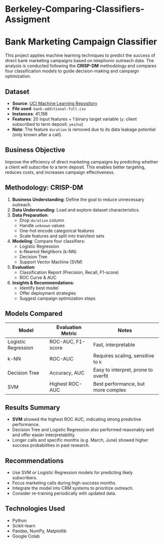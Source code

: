 # Berkeley-Comparing-Classifiers-Assigment

# Bank Marketing Campaign Classifier

This project applies machine learning techniques to predict the success of direct bank marketing campaigns based on telephonic outreach data. The analysis is conducted following the **CRISP-DM** methodology and compares four classification models to guide decision-making and campaign optimization.

## Dataset

- **Source**: [UCI Machine Learning Repository](https://archive.ics.uci.edu/ml/datasets/Bank+Marketing)
- **File used**: `bank-additional-full.csv`
- **Instances**: 41,188
- **Features**: 20 input features + 1 binary target variable (`y`: client subscribed to term deposit: `yes`/`no`)
- **Note**: The feature `duration` is removed due to its data leakage potential (only known after a call).

## Business Objective

Improve the efficiency of direct marketing campaigns by predicting whether a client will subscribe to a term deposit. This enables better targeting, reduces costs, and increases campaign effectiveness.

## Methodology: CRISP-DM

1. **Business Understanding**: Define the goal to reduce unnecessary outreach.
2. **Data Understanding**: Load and explore dataset characteristics.
3. **Data Preparation**:
   - Drop `duration` column
   - Handle `unknown` values
   - One-hot encode categorical features
   - Scale features and split into train/test sets
4. **Modeling**: Compare four classifiers:
   - Logistic Regression
   - k-Nearest Neighbors (k-NN)
   - Decision Tree
   - Support Vector Machine (SVM)
5. **Evaluation**:
   - Classification Report (Precision, Recall, F1-score)
   - ROC Curve & AUC
6. **Insights & Recommendations**:
   - Identify best model
   - Offer deployment strategies
   - Suggest campaign optimization steps

## Models Compared

| Model                | Evaluation Metric | Notes                          |
|---------------------|-------------------|--------------------------------|
| Logistic Regression | ROC-AUC, F1-score | Fast, interpretable            |
| k-NN                | ROC-AUC           | Requires scaling, sensitive to `k` |
| Decision Tree       | Accuracy, AUC     | Easy to interpret, prone to overfit |
| SVM                 | Highest ROC-AUC   | Best performance, but more complex |

## Results Summary

- **SVM** showed the highest ROC AUC, indicating strong predictive performance.
- Decision Tree and Logistic Regression also performed reasonably well and offer easier interpretability.
- Longer calls and specific months (e.g. March, June) showed higher success probabilities in past research.

## Recommendations

- Use SVM or Logistic Regression models for predicting likely subscribers.
- Focus marketing calls during high-success months.
- Integrate the model into CRM systems to prioritize outreach.
- Consider re-training periodically with updated data.

##  Technologies Used

- Python
- Scikit-learn
- Pandas, NumPy, Matplotlib
- Google Colab
